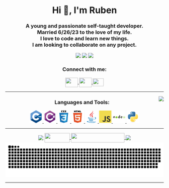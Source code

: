 <h1 align="center">Hi 👋, I'm Ruben</h1>

<h3 align="center">
    A young and passionate self-taught developer.
    <br>
    Married 6/26/23 to the love of my life.
    <br>
    I love to code and learn new things.
    <br>
    I am looking to collaborate on any project.

</h3>

<p align="center"> 
    <img src="https://img.shields.io/badge/Age-21-blue"/>
    <img src="https://komarev.com/ghpvc/?username=rxality&label=Profile%20views&color=0e75b6&style=flat"/> 
    <img src="https://img.shields.io/badge/Lives in the-USA-blue"/> 
</p>


<h3 align="center">Connect with me:</h3>
<p align="center">
    <a href="https://www.youtube.com/c/rxality" target="blank">
        <img align="center" src="https://raw.githubusercontent.com/rahuldkjain/github-profile-readme-generator/master/src/images/icons/Social/youtube.svg" height="30" width="40" />
    </a>
    <a href="https://discord.gg/rxality" target="blank">
        <img align="center" src="https://raw.githubusercontent.com/rahuldkjain/github-profile-readme-generator/master/src/images/icons/Social/discord.svg" height="30" width="40" /> 
    </a>
    <a href="mailto: contact@rxality.online">
        <img align="center" src="https://seeklogo.com/images/G/gmail-new-2020-logo-32DBE11BB4-seeklogo.com.png" height="25" width="35" /> 
    </a>
</p>



----

<img align="right" src="https://github-readme-stats.vercel.app/api/top-langs?username=rxality&show_icons=true&locale=en&layout=compact" />

<h3 align="center">Languages and Tools:</h3>
<p align="center"> 
    <a href="https://www.w3schools.com/cpp/" target="_blank" rel="noreferrer"> 
        <img src="https://raw.githubusercontent.com/devicons/devicon/master/icons/cplusplus/cplusplus-original.svg" alt="cplusplus" width="40" height="40"/> 
    </a> 
    <a href="https://www.w3schools.com/cs/" target="_blank" rel="noreferrer"> 
        <img src="https://raw.githubusercontent.com/devicons/devicon/master/icons/csharp/csharp-original.svg" alt="csharp" width="40" height="40"/> 
    </a> 
    <a href="https://www.w3schools.com/css/" target="_blank" rel="noreferrer"> 
        <img src="https://raw.githubusercontent.com/devicons/devicon/master/icons/css3/css3-original-wordmark.svg" alt="css3" width="40" height="40"/> 
    </a> 
    <a href="https://www.w3.org/html/" target="_blank" rel="noreferrer"> 
        <img src="https://raw.githubusercontent.com/devicons/devicon/master/icons/html5/html5-original-wordmark.svg" alt="html5" width="40" height="40"/> 
    </a> 
    <a href="https://www.java.com" target="_blank" rel="noreferrer"> 
        <img src="https://raw.githubusercontent.com/devicons/devicon/master/icons/java/java-original.svg" alt="java" width="40" height="40"/> 
    </a> 
    <a href="https://developer.mozilla.org/en-US/docs/Web/JavaScript" target="_blank" rel="noreferrer"> 
        <img src="https://raw.githubusercontent.com/devicons/devicon/master/icons/javascript/javascript-original.svg" alt="javascript" width="40" height="40"/> 
    <a href="https://nodejs.org" target="_blank" rel="noreferrer"> 
        <img src="https://raw.githubusercontent.com/devicons/devicon/master/icons/nodejs/nodejs-original-wordmark.svg" alt="nodejs" width="40" height="40"/> 
    </a> 
    <a href="https://www.python.org" target="_blank" rel="noreferrer"> 
        <img src="https://raw.githubusercontent.com/devicons/devicon/master/icons/python/python-original.svg" alt="python" width="40" height="40"/> 
    </a> 
</p>

----

<p align="center">
    <a>
        <img align="center" height="64" src="https://emoji.gg/assets/emoji/7333-parrotdance.gif"></img>
    </a>
    <a href="https://ko-fi.com/rxality">
        <img align="center" src="https://img.shields.io/badge/Ko--fi-F16061?style=for-the-badge&logo=ko-fi&logoColor=white" height="30" width="80"> 
    </a>
    <a href="https://www.buymeacoffee.com/rxality">
        <img align="center" src="https://img.shields.io/badge/Buy%20Me%20A%20Coffee-FFDD00?style=for-the-badge&logo=buy-me-a-coffee&logoColor=black" height="30" width="170">
    </a>
    <a>
        <img align="center" height="64" src="https://emoji.gg/assets/emoji/7333-parrotdance.gif"></img>
    </a>
    
  <img  src="https://raw.githubusercontent.com/Elanza-48/Elanza-48/main/resources/img/github-contribution-grid-snake.svg" alt="example" />
</p>

----
